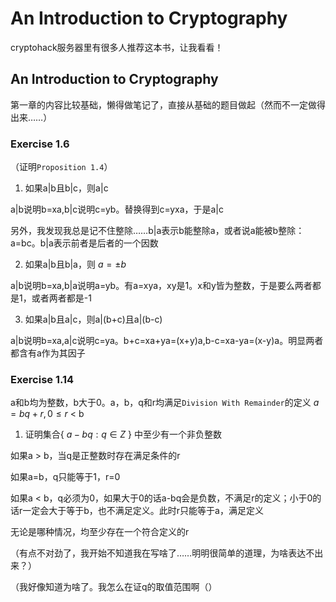 # An Introduction to Cryptography

cryptohack服务器里有很多人推荐这本书，让我看看！

## An Introduction to Cryptography

第一章的内容比较基础，懒得做笔记了，直接从基础的题目做起（然而不一定做得出来……）

### Exercise 1.6

（证明`Proposition 1.4`）

1. 如果a|b且b|c，则a|c

a|b说明b=xa,b|c说明c=yb。替换得到c=yxa，于是a|c

另外，我发现我总是记不住整除……b|a表示b能整除a，或者说a能被b整除：a=bc。b|a表示前者是后者的一个因数

2. 如果a|b且b|a，则 $a=\pm b$

a|b说明b=xa,b|a说明a=yb。有a=xya，xy是1。x和y皆为整数，于是要么两者都是1，或者两者都是-1

3. 如果a|b且a|c，则a|(b+c)且a|(b-c)

a|b说明b=xa,a|c说明c=ya。b+c=xa+ya=(x+y)a,b-c=xa-ya=(x-y)a。明显两者都含有a作为其因子

### Exercise 1.14

a和b均为整数，b大于0。a，b，q和r均满足`Division With Remainder`的定义 $a=bq+r,0\leq r$ < b

1. 证明集合{ $a-bq:q\in Z$ } 中至少有一个非负整数

如果a > b，当q是正整数时存在满足条件的r

如果a=b，q只能等于1，r=0

如果a < b，q必须为0，如果大于0的话a-bq会是负数，不满足r的定义；小于0的话r一定会大于等于b，也不满足定义。此时r只能等于a，满足定义

无论是哪种情况，均至少存在一个符合定义的r

（有点不对劲了，我开始不知道我在写啥了……明明很简单的道理，为啥表达不出来？）

（我好像知道为啥了。我怎么在证q的取值范围啊（）